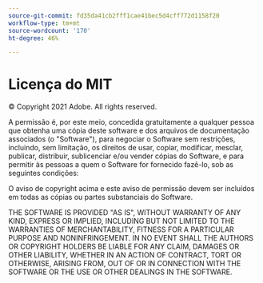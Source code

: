 ```yaml
---
source-git-commit: fd35da41cb2fff1cae41bec5d4cff772d1158f20
workflow-type: tm+mt
source-wordcount: '170'
ht-degree: 46%

---
```

# Licença do MIT

© Copyright 2021 Adobe. All rights reserved.

A permissão é, por este meio, concedida gratuitamente a qualquer pessoa que obtenha uma cópia deste software e dos arquivos de documentação associados (o &quot;Software&quot;), para negociar o Software sem restrições, incluindo, sem limitação, os direitos de usar, copiar, modificar, mesclar, publicar, distribuir, sublicenciar e/ou vender cópias do Software, e para permitir às pessoas a quem o Software for fornecido fazê-lo, sob as seguintes condições:

O aviso de copyright acima e este aviso de permissão devem ser incluídos em todas as cópias ou partes substanciais do Software.

THE SOFTWARE IS PROVIDED &quot;AS IS&quot;, WITHOUT WARRANTY OF ANY KIND,
EXPRESS OR IMPLIED, INCLUDING BUT NOT LIMITED TO THE WARRANTIES OF
MERCHANTABILITY, FITNESS FOR A PARTICULAR PURPOSE AND
NONINFRINGEMENT. IN NO EVENT SHALL THE AUTHORS OR COPYRIGHT HOLDERS BE
LIABLE FOR ANY CLAIM, DAMAGES OR OTHER LIABILITY, WHETHER IN AN ACTION
OF CONTRACT, TORT OR OTHERWISE, ARISING FROM, OUT OF OR IN CONNECTION
WITH THE SOFTWARE OR THE USE OR OTHER DEALINGS IN THE SOFTWARE.
